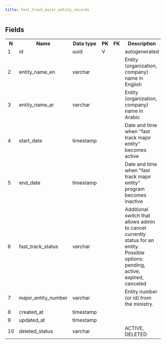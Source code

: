 ```yaml
---
title: fast_track_major_entity_records 
---
```


## Fields

<table style="width: 100%">
    <colgroup>
       <col span="1" style="width: 3%;"/>
       <col span="1" style="width: 12%;"/>
       <col span="1" style="width: 10%;"/>
       <col span="1" style="width: 3%;"/>
       <col span="1" style="width: 12%;"/>
       <col span="1" style="width: 60%;"/>
    </colgroup>
  <tr>
    <th>N</th>
    <th>Name</th>
    <th>Data type</th>
    <th>PK</th>
    <th>FK</th>
    <th>Description</th>
  </tr>
<tr><td>1</td><td>id</td><td>uuid</td><td>V</td><td></td><td>autogenerated</td></tr>
<tr><td>2</td><td>entity_name_en</td><td>varchar</td><td></td><td></td><td>Entity (organization, company) name in English</td></tr>
<tr><td>3</td><td>entity_name_ar</td><td>varchar</td><td></td><td></td><td>Entity (organization, company) name in Arabic</td></tr>
<tr><td>4</td><td>start_date</td><td>timestamp</td><td></td><td></td><td>Date and time when "fast track major entity" becomes active</td></tr>
<tr><td>5</td><td>end_date</td><td>timestamp</td><td></td><td></td><td>Date and time when "fast track major entity" program becomes inactive</td></tr>
<tr><td>6</td><td>fast_track_status</td><td>varchar</td><td></td><td></td><td>Additional switch that allows admin to cancel currently status for an entity. Possible options: pending, active, expired, canceled</td></tr>
<tr><td>7</td><td>major_entity_number</td><td>varchar</td><td></td><td></td><td>Entity number (or id) from the ministry.</td></tr>
<tr><td>8</td><td>created_at</td><td>timestamp</td><td></td><td></td><td></td></tr>
<tr><td>9</td><td>updated_at</td><td>timestamp</td><td></td><td></td><td></td></tr>
<tr><td>10</td><td>deleted_status</td><td>varchar</td><td></td><td></td><td>ACTIVE, DELETED</td></tr>

</table>